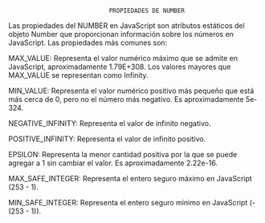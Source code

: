 
                                PROPIEDADES DE NUMBER 

    
Las propiedades del NUMBER  en JavaScript son atributos estáticos del objeto Number que proporcionan información sobre los números en JavaScript. Las propiedades más comunes son:

MAX_VALUE: Representa el valor numérico máximo que se admite en JavaScript, aproximadamente 1.79E+308. Los valores mayores que MAX_VALUE se representan como Infinity.

MIN_VALUE: Representa el valor numérico positivo más pequeño que está más cerca de 0, pero no el número más negativo. Es aproximadamente 5e-324.

NEGATIVE_INFINITY: Representa el valor de infinito negativo.

POSITIVE_INFINITY: Representa el valor de infinito positivo.

EPSILON: Representa la menor cantidad positiva por la que se puede agregar a 1 sin cambiar el valor. Es aproximadamente 2.22e-16.

MAX_SAFE_INTEGER: Representa el entero seguro máximo en JavaScript (253 - 1).

MIN_SAFE_INTEGER: Representa el entero seguro mínimo en JavaScript (-(253 - 1)).